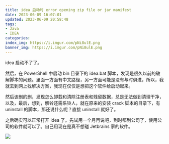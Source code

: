 ```yaml
---
title: idea 启动时 error opening zip file or jar manifest
date: 2023-06-09 16:07:01
updated: 2023-06-09 20:58:48
tags:
- Java
- IDEA
categories:
index_img: https://i.imgur.com/pNi8ulE.png
banner_img: https://i.imgur.com/pNi8ulE.png
---
```


idea 启动不了了。

然后，在 PowerShell 中启动 bin 目录下的 idea.bat 脚本，发现是很久以前的破解脚本的问题。里面一方面有中文路径，另一方面可能是没有与时俱进，所以，我就去到网上找解决方案，我现在仅仅是想把这个软件给启动起来。

然后该删的删，发现怎么卸载和清除注册表和残留数据，总是无法做到清理干净，以及，最后，想到，解铃还需系铃人，就在原来的安装 crack 脚本的目录下，有 uninstall 的脚本，那还说什么呢？直接 uninstall 就好了。

之后确实可以正常打开 idea 了。先试用一个月再说吧，到时都到公司了，使用公司的软件就可以了。自己用现在是真不想碰 Jetbrains 家的软件。

![](https://i.imgur.com/FFPvtOc.png)

